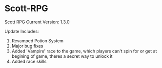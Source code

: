 # Scott-RPG
Scott RPG Current Version: 1.3.0

Update Includes: 
1. Revamped Potion System
2. Major bug fixes
3. Added 'Vampire' race to the game, which players can't spin for or get at begining of game, theres a secret way to unlock it
4. Added race skills
